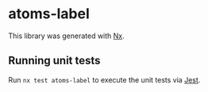 # atoms-label

This library was generated with [Nx](https://nx.dev).

## Running unit tests

Run `nx test atoms-label` to execute the unit tests via [Jest](https://jestjs.io).
